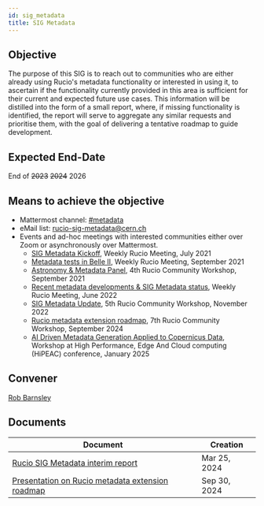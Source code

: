 ```yaml
---
id: sig_metadata
title: SIG Metadata
---
```


## Objective

The purpose of this SIG is to reach out to communities who are either already using
Rucio's metadata functionality or interested in using it, to ascertain if the
functionality currently provided in this area is sufficient for their current and
expected future use cases. This information will be distilled into the form of a
small report, where, if missing functionality is identified, the report will serve
to aggregate any similar requests and prioritise them, with the goal of delivering
a tentative roadmap to guide development.

## Expected End-Date

End of ~~2023~~ ~~2024~~ 2026

## Means to achieve the objective

- Mattermost channel: [#metadata](https://mattermost.web.cern.ch/rucio/channels/metadata)
- eMail list: rucio-sig-metadata@cern.ch
- Events and ad-hoc meetings with interested communities either over Zoom or asynchronously
  over Mattermost.
  - [SIG Metadata Kickoff](https://indico.cern.ch/event/1051395/), Weekly Rucio Meeting, July 2021
  - [Metadata tests in Belle II](https://indico.cern.ch/event/1068644/), Weekly Rucio Meeting, September 2021
  - [Astronomy & Metadata Panel](https://indico.cern.ch/event/1037922/), 4th Rucio Community Workshop, September 2021
  - [Recent metadata developments & SIG Metadata status](https://indico.cern.ch/event/1160579/), Weekly Rucio Meeting, June 2022
  - [SIG Metadata Update](https://indico.cern.ch/event/1185600/contributions/5120129/), 5th Rucio Community Workshop, November 2022
  - [Rucio metadata extension roadmap](https://indico.cern.ch/event/1343110/), 7th Rucio Community Workshop, September 2024
  - [AI Driven Metadata Generation Applied to Copernicus Data](https://www.hipeac.net/2025/barcelona/#/program/?q=cern), Workshop at High Performance, Edge And Cloud computing (HiPEAC) conference, January 2025

## Convener

[Rob Barnsley](https://github.com/robbarnsley)

## Documents

| Document                                                                                                                                                        | Creation       |
|-----------------------------------------------------------------------------------------------------------------------------------------------------------------|----------------|
| [Rucio SIG Metadata interim report](https://rucio.cern.ch/documentation/files/Rucio_SIG_Metadata_report_2024-03-25.pdf)                                         | Mar 25, 2024   |
| [Presentation on Rucio metadata extension roadmap](https://indico.cern.ch/event/1343110/contributions/6099490/attachments/2937898/5160700/DaFab%20D.Xenakis.pdf)| Sep 30, 2024   |
